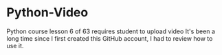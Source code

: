 # Python-Video
Python course lesson 6 of 63 requires student to upload video
It's been a long time since I first created this GitHub account, I had to review how to use it.
